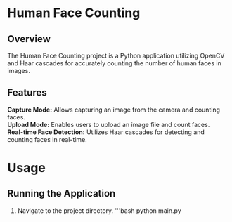 # Human Face Counting

## Overview
The Human Face Counting project is a Python application utilizing OpenCV and Haar cascades for accurately counting the number of human faces in images.

## Features
**Capture Mode:** Allows capturing an image from the camera and counting faces.</br>
**Upload Mode:** Enables users to upload an image file and count faces.</br>
**Real-time Face Detection:** Utilizes Haar cascades for detecting and counting faces in real-time.</br>


# Usage
## Running the Application

1. Navigate to the project directory.
   '''bash
   python main.py

